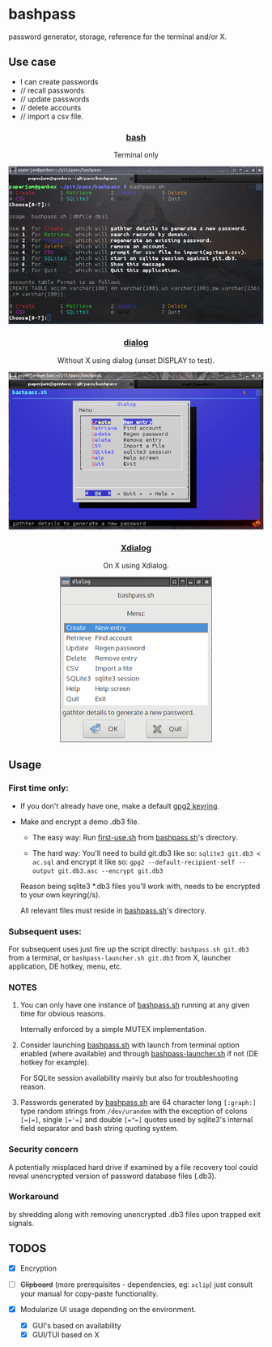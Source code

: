# bashpass

password generator, storage, reference for the terminal and/or X.

## Use case

  * I can create passwords
  *    //  recall passwords
  *    //  update passwords
  *    //  delete accounts
  *    //  import a csv file.

### <p align="center">[bash](bashpass.sh)</p>
<p align="center">Terminal only</p>
<p align="center"><a href="assets/bp.png"><img alt="bashpass" src="assets/bp.png"></a></p>

### <p align="center">[dialog](bashpass.sh)</p>
<p align="center">Without X using dialog (unset DISPLAY to test).</p>
<p align="center"><a href="assets/dp.png"><img alt="dialogpass" src="assets/dp.png"></a></p>

### <p align="center">[Xdialog](bashpass.sh)</p>
<p align="center">On X using Xdialog.</p>
<p align="center"><a href="assets/xp.png"><img alt="dialogpass" src="assets/xp.png"></a></p>

## Usage

### First time only:

 * If you don't already have one, make a default [gpg2 keyring](https://www.gnupg.org/gph/en/manual/c14.html).

 * Make and encrypt a demo .db3 file.

   * The easy way: Run [first-use.sh](first-use.sh) from [bashpass.sh](bashpass.sh)'s directory.

   * The hard way: You'll need to build git.db3 like so: ```sqlite3 git.db3 < ac.sql``` and encrypt it like so: ```gpg2 --default-recipient-self --output git.db3.asc --encrypt git.db3```

    Reason being sqlite3 *.db3 files you'll work with, needs to be encrypted to your own keyring(/s).

    All relevant files must reside in [bashpass.sh](bashpass.sh)'s directory.

### Subsequent uses:

For subsequent uses just fire up the script directly: ```bashpass.sh git.db3``` from a terminal, or ```bashpass-launcher.sh git.db3``` from X, launcher application, DE hotkey, menu, etc.

### NOTES

 1. You can only have one instance of [bashpass.sh](bashpass.sh) running at any given time for obvious reasons.

    Internally enforced by a simple MUTEX implementation.

 2. Consider launching [bashpass.sh](bashpass.sh) with launch from terminal option enabled (where available) and through [bashpass-launcher.sh](bashpass-launcher.sh) if not (DE hotkey for example).

    For SQLite session availability mainly but also for troubleshooting reason.

 3. Passwords generated by [bashpass.sh](bashpass.sh) are 64 character long ```[:graph:]``` type random strings from ```/dev/urandom``` with the exception of colons ```[=|=]```, single ```[='=]``` and double ```[="=]``` quotes used by sqlite3's internal field separator and bash string quoting system.

### Security concern

A potentially misplaced hard drive if examined by a file recovery tool could reveal unencrypted version of password database files (.db3).

### Workaround

by shredding along with removing unencrypted .db3 files upon trapped exit signals.

## TODOS

 * [x] Encryption
 * [ ] ~~Clipboard~~ (more prerequisites - dependencies, eg: ```xclip```) just consult your manual for copy-paste functionality.
 * [x] Modularize UI usage depending on the environment.

   * [x] GUI's based on availability
   * [x] GUI/TUI based on X
